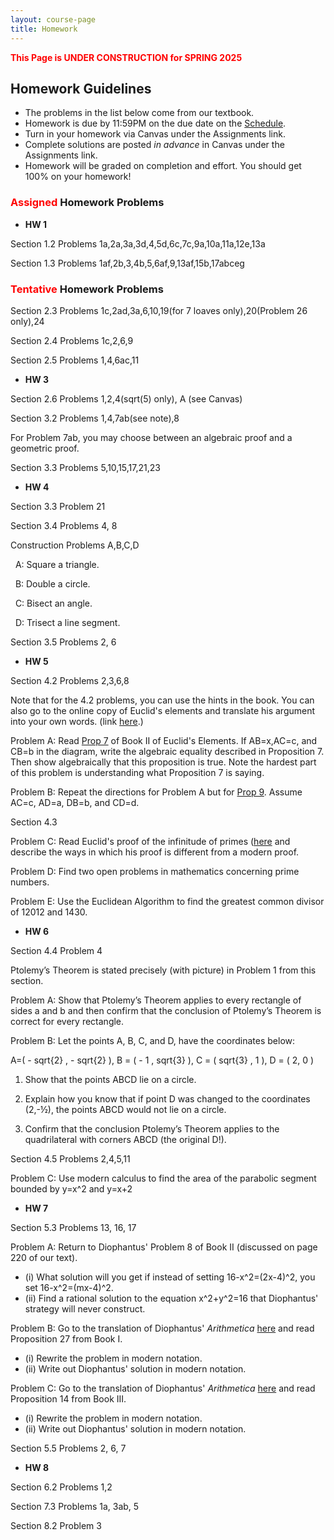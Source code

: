 ```yaml
---
layout: course-page
title: Homework
---
```

<span style="color:red">**This Page is UNDER CONSTRUCTION for SPRING 2025**</span>

## Homework Guidelines

  * The problems in the list below come from our textbook.
  * Homework is due by 11:59PM on the due date on the [Schedule](https://docs.google.com/spreadsheets/d/e/2PACX-1vRSXy8PBXnJpR7xxhggG7TRmXVr_T20drE4qSHNJthFCJuujuz7XPa606VCXAP73R40e4WRB37YEvSI/pubhtml).  
  * Turn in your homework via Canvas under the Assignments link.
  * Complete solutions are posted _in advance_ in Canvas under the Assignments link. 
  * Homework will be graded on completion and effort.  You should get 100% on your homework!

### <span style="color:red"> Assigned </span> Homework Problems

  * **HW 1** 
  >
  Section 1.2 Problems 1a,2a,3a,3d,4,5d,6c,7c,9a,10a,11a,12e,13a
>
Section 1.3 Problems 1af,2b,3,4b,5,6af,9,13af,15b,17abceg

### <span style="color:red"> Tentative </span> Homework Problems

[comment]: <> (  * **HW 2** )
>
Section 2.3 Problems 1c,2ad,3a,6,10,19(for 7 loaves only),20(Problem 26 only),24
>
Section 2.4 Problems 1c,2,6,9
>
Section 2.5 Problems 1,4,6ac,11

 * **HW 3**
>
Section 2.6 Problems 1,2,4(sqrt(5) only), A (see Canvas)
>
Section 3.2 Problems 1,4,7ab(see note),8

For Problem 7ab, you may choose between an algebraic proof and a geometric proof.
>
Section 3.3 Problems 5,10,15,17,21,23

 * **HW 4**
 
 Section 3.3 Problem 21
 
 Section 3.4 Problems 4, 8 
 
 Construction Problems A,B,C,D
 
 &nbsp;&nbsp;A: Square a triangle.
 
 &nbsp;&nbsp;B: Double a circle.
 
 &nbsp;&nbsp;C: Bisect an angle.
 
 &nbsp;&nbsp;D: Trisect a line segment.

 
Section 3.5 Problems 2, 6

* **HW 5**

Section 4.2 Problems 2,3,6,8 

Note that for the 4.2 problems, you can use the hints in the book. You can also go to the online copy of Euclid's elements and translate his argument into your own words. (link [here](http://aleph0.clarku.edu/~djoyce/elements/elements.html).)

Problem A: Read [Prop 7](http://aleph0.clarku.edu/~djoyce/elements/bookII/propII7.html) of Book II of Euclid's Elements. If AB=x,AC=c, and CB=b in the diagram, write the algebraic equality described in Proposition 7. Then show algebraically that this proposition is true. Note the hardest part of this problem is understanding what Proposition 7 is saying.

Problem B: Repeat the directions for Problem A but for [Prop 9](http://aleph0.clarku.edu/~djoyce/elements/bookII/propII9.html). Assume AC=c, AD=a, DB=b, and CD=d.

Section 4.3

Problem C: Read Euclid's proof of the infinitude of primes ([here](http://aleph0.clarku.edu/~djoyce/elements/bookIX/propIX20.html) and describe the ways in which his proof is different from a modern proof.

Problem D: Find two open problems in mathematics concerning prime numbers. 

Problem E: Use the Euclidean Algorithm to find the greatest common divisor of 12012 and 1430.

* **HW 6**

Section 4.4 Problem 4

Ptolemy’s Theorem is stated precisely (with picture) in Problem 1 from this section.

Problem A: Show that Ptolemy’s Theorem applies to every rectangle of sides a and b and then
confirm that the conclusion of Ptolemy’s Theorem is correct for every rectangle.

Problem B: Let the points A, B, C, and D, have the coordinates below:

A=( - sqrt{2} , - sqrt{2} ), B = ( - 1 , sqrt{3} ), C = ( sqrt{3} , 1 ), D = ( 2, 0 )

1. Show that the points ABCD lie on a circle.

2. Explain how you know that if point D was changed to the coordinates (2,-½), the points
ABCD would not lie on a circle.

3. Confirm that the conclusion Ptolemy’s Theorem applies to the quadrilateral with corners
ABCD (the original D!).


Section 4.5 Problems 2,4,5,11

Problem C: Use modern calculus to find the area of the parabolic segment bounded by y=x^2
and y=x+2

* **HW 7** 

Section 5.3 Problems 13, 16, 17

Problem A: Return to Diophantus' Problem 8 of Book II (discussed on page 220 of our text). 
- (i) What solution will you get if instead of setting 16-x^2=(2x-4)^2, you set 16-x^2=(mx-4)^2.
- (ii) Find a rational solution to the equation x^2+y^2=16 that Diophantus' strategy will never construct.

Problem B: Go to the translation of Diophantus' *Arithmetica* [here](https://ia801603.us.archive.org/18/items/diophantusofalex00heatiala/diophantusofalex00heatiala.pdf) and read Proposition 27 from Book I.
- (i) Rewrite the problem in modern notation.
- (ii) Write out Diophantus' solution in modern notation.

Problem C: Go to the translation of Diophantus' *Arithmetica* [here](https://ia801603.us.archive.org/18/items/diophantusofalex00heatiala/diophantusofalex00heatiala.pdf) and read Proposition 14 from Book III.
- (i) Rewrite the problem in modern notation.
- (ii) Write out Diophantus' solution in modern notation.

Section 5.5 Problems 2, 6, 7

* **HW 8**

Section 6.2 Problems 1,2

Section 7.3 Problems 1a, 3ab, 5

Section 8.2 Problem 3  

